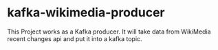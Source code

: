 # kafka-wikimedia-producer
This Project works as a Kafka producer. It will take data from WikiMedia recent changes api and put it into a kafka topic.

